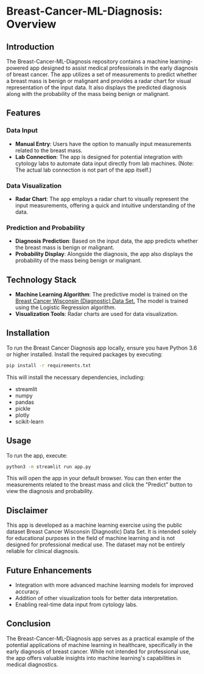 # Breast-Cancer-ML-Diagnosis: Overview

## Introduction
The Breast-Cancer-ML-Diagnosis repository contains a machine learning-powered app designed to assist medical professionals in the early diagnosis of breast cancer. The app utilizes a set of measurements to predict whether a breast mass is benign or malignant and provides a radar chart for visual representation of the input data. It also displays the predicted diagnosis along with the probability of the mass being benign or malignant.

## Features

### Data Input
- **Manual Entry**: Users have the option to manually input measurements related to the breast mass.
- **Lab Connection**: The app is designed for potential integration with cytology labs to automate data input directly from lab machines. (Note: The actual lab connection is not part of the app itself.)

### Data Visualization
- **Radar Chart**: The app employs a radar chart to visually represent the input measurements, offering a quick and intuitive understanding of the data.

### Prediction and Probability
- **Diagnosis Prediction**: Based on the input data, the app predicts whether the breast mass is benign or malignant.
- **Probability Display**: Alongside the diagnosis, the app also displays the probability of the mass being benign or malignant.

## Technology Stack
- **Machine Learning Algorithm**: The predictive model is trained on the [Breast Cancer Wisconsin (Diagnostic) Data Set.](https://www.kaggle.com/datasets/uciml/breast-cancer-wisconsin-data) The model is trained using the Logistic Regression algorithm.
- **Visualization Tools**: Radar charts are used for data visualization.

## Installation
To run the Breast Cancer Diagnosis app locally, ensure you have Python 3.6 or higher installed. Install the required packages by executing:

```bash
pip install -r requirements.txt
```

This will install the necessary dependencies, including:

- streamlit
- numpy
- pandas
- pickle
- plotly
- scikit-learn

## Usage
To run the app, execute:

```bash
python3 -m streamlit run app.py
```

This will open the app in your default browser. You can then enter the measurements related to the breast mass and click the "Predict" button to view the diagnosis and probability.

## Disclaimer
This app is developed as a machine learning exercise using the public dataset Breast Cancer Wisconsin (Diagnostic) Data Set. It is intended solely for educational purposes in the field of machine learning and is not designed for professional medical use. The dataset may not be entirely reliable for clinical diagnosis.

## Future Enhancements
- Integration with more advanced machine learning models for improved accuracy.
- Addition of other visualization tools for better data interpretation.
- Enabling real-time data input from cytology labs.

## Conclusion
The Breast-Cancer-ML-Diagnosis app serves as a practical example of the potential applications of machine learning in healthcare, specifically in the early diagnosis of breast cancer. While not intended for professional use, the app offers valuable insights into machine learning's capabilities in medical diagnostics.
